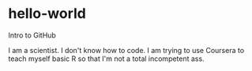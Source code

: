 # hello-world
Intro to GitHub

I am a scientist. I don't know how to code. I am trying to use Coursera to teach myself basic R so that I'm not a total incompetent ass.
